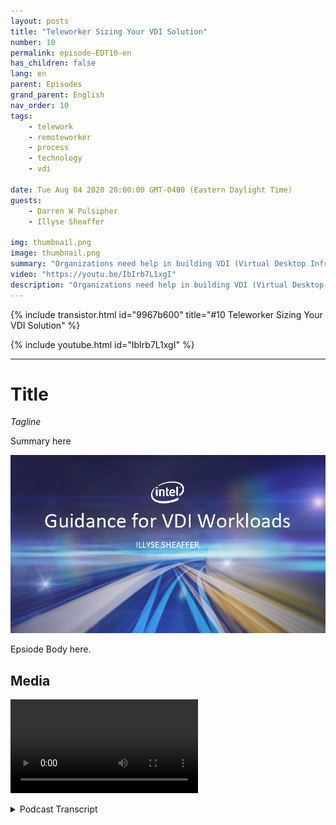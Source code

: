 ```yaml
---
layout: posts
title: "Teleworker Sizing Your VDI Solution"
number: 10
permalink: episode-EDT10-en
has_children: false
lang: en
parent: Episodes
grand_parent: English
nav_order: 10
tags:
    - telework
    - remoteworker
    - process
    - technology
    - vdi

date: Tue Aug 04 2020 20:00:00 GMT-0400 (Eastern Daylight Time)
guests:
    - Darren W Pulsipher
    - Illyse Sheaffer

img: thumbnail.png
image: thumbnail.png
summary: "Organizations need help in building VDI (Virtual Desktop Infrastructure) solutions immediately. As IT Departments are adding VDI licenses locally to their current systems, they need to be aware that licenses alone don’t solve all of their problems."
video: "https://youtu.be/IbIrb7L1xgI"
description: "Organizations need help in building VDI (Virtual Desktop Infrastructure) solutions immediately. As IT Departments are adding VDI licenses locally to their current systems, they need to be aware that licenses alone don’t solve all of their problems."
---
```


<div>
{% include transistor.html id="9967b600" title="#10 Teleworker Sizing Your VDI Solution" %}

{% include youtube.html id="IbIrb7L1xgI" %}
</div>

---

# Title

*Tagline*

Summary here

![episode image](./thumbnail.png)

Epsiode Body here.

## Media

<video src='url'></video>



<details>
<summary> Podcast Transcript </summary>

<p></p>

</details>
